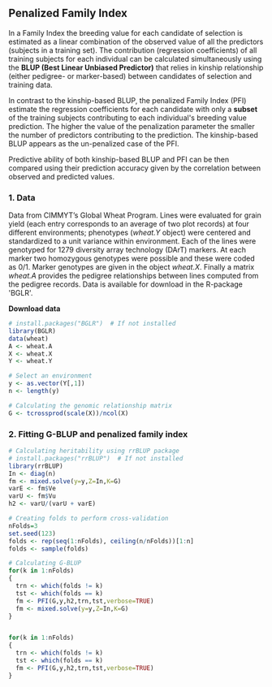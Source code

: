 ## Penalized Family Index
In a Family Index the breeding value for each candidate of selection is estimated as a linear combination of the observed value of all the predictors (subjects in a training set). The contribution (regression coefficients) of all training subjects for each individual can be calculated simultaneously using the **BLUP (Best Linear Unbiased Predictor)** that relies in kinship relationship (either pedigree- or marker-based) between candidates of selection and training data. 

In contrast to the kinship-based BLUP, the penalized Family Index (PFI) estimate the regression coefficients for each candidate with only a **subset** of the training subjects contributing to each individual's breeding value prediction. The higher the value of the penalization parameter the smaller the number of predictors contributing to the prediction. The kinship-based BLUP appears as the un-penalized case of the PFI. 

Predictive ability of both kinship-based BLUP and PFI can be then compared using their prediction accuracy given by the correlation between observed and predicted values.

### 1. Data
Data from CIMMYT’s Global Wheat Program. Lines were evaluated for grain yield (each entry corresponds to an average of two plot records) at four different environments; phenotypes (*wheat.Y* object) were centered and standardized to a unit variance within environment. Each of the lines were genotyped for 1279 diversity array technology (DArT) markers. At each marker two homozygous genotypes were possible and these were coded as 0/1. Marker genotypes are given in the object *wheat.X*. Finally a matrix *wheat.A* provides the pedigree relationships between lines computed from the pedigree records. Data is available for download in the R-package 'BGLR'.

**Download data**
```r
# install.packages("BGLR")  # If not installed
library(BGLR)
data(wheat)
A <- wheat.A
X <- wheat.X
Y <- wheat.Y

# Select an environment
y <- as.vector(Y[,1])
n <- length(y)

# Calculating the genomic relationship matrix
G <- tcrossprod(scale(X))/ncol(X)
```

### 2. Fitting G-BLUP and penalized family index
```r
# Calculating heritability using rrBLUP package
# install.packages("rrBLUP")  # If not installed
library(rrBLUP)
In <- diag(n)
fm <- mixed.solve(y=y,Z=In,K=G)
varE <- fm$Ve
varU <- fm$Vu
h2 <- varU/(varU + varE)

# Creating folds to perform cross-validation
nFolds=3
set.seed(123)
folds <- rep(seq(1:nFolds), ceiling(n/nFolds))[1:n]
folds <- sample(folds)

# Calculating G-BLUP
for(k in 1:nFolds)
{
  trn <- which(folds != k)
  tst <- which(folds == k)
  fm <- PFI(G,y,h2,trn,tst,verbose=TRUE)
  fm <- mixed.solve(y=y,Z=In,K=G)
}


for(k in 1:nFolds)
{
  trn <- which(folds != k)
  tst <- which(folds == k)
  fm <- PFI(G,y,h2,trn,tst,verbose=TRUE)
}


```
